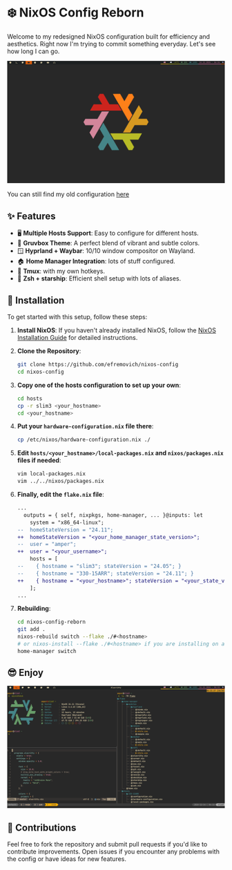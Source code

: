# ❄️ NixOS Config Reborn

Welcome to my redesigned NixOS configuration built for efficiency and aesthetics. Right now I'm trying to commit something everyday. Let's see how long I can go.

![screenshot](./screenshots/screenshot1.png)

You can still find my old configuration [here](https://github.com/Andrey0189/nixos-config)

## ✨ Features

- 🖥️ **Multiple Hosts Support**: Easy to configure for different hosts.
- 🎨 **Gruvbox Theme**: A perfect blend of vibrant and subtle colors.
- 🪟 **Hyprland + Waybar**: 10/10 window compositor on Wayland.
- 🏠 **Home Manager Integration**: lots of stuff configured.
- 🧇 **Tmux**: with my own hotkeys.
- 🌟 **Zsh + starship**: Efficient shell setup with lots of aliases.

## 🚀 Installation

To get started with this setup, follow these steps:

1. **Install NixOS**: If you haven't already installed NixOS, follow the [NixOS Installation Guide](https://nixos.org/manual/nixos/stable/#sec-installation) for detailed instructions.
2. **Clone the Repository**:

   ```bash
   git clone https://github.com/efremovich/nixos-config
   cd nixos-config
   ```

3. **Copy one of the hosts configuration to set up your own**:

   ```bash
   cd hosts
   cp -r slim3 <your_hostname>
   cd <your_hostname>
   ```

4. **Put your `hardware-configuration.nix` file there**:

   ```bash
   cp /etc/nixos/hardware-configuration.nix ./
   ```

5. **Edit `hosts/<your_hostname>/local-packages.nix` and `nixos/packages.nix` files if needed**:

   ```bash
   vim local-packages.nix
   vim ../../nixos/packages.nix
   ```

6. **Finally, edit the `flake.nix` file**:

   ```diff
   ...
     outputs = { self, nixpkgs, home-manager, ... }@inputs: let
       system = "x86_64-linux";
   --  homeStateVersion = "24.11";
   ++  homeStateVersion = "<your_home_manager_state_version>";
   --  user = "amper";
   ++  user = "<your_username>";
       hosts = [
   --    { hostname = "slim3"; stateVersion = "24.05"; }
   --    { hostname = "330-15ARR"; stateVersion = "24.11"; }
   ++    { hostname = "<your_hostname>"; stateVersion = "<your_state_version>"; }
       ];
   ...
   ```

7. **Rebuilding**:

   ```bash
   cd nixos-config-reborn
   git add .
   nixos-rebuild switch --flake ./#<hostname>
   # or nixos-install --flake ./#<hostname> if you are installing on a fresh system
   home-manager switch
   ```

## 😎 Enjoy

![screenshot](./screenshots/screenshot2.png)

## 🤝 Contributions

Feel free to fork the repository and submit pull requests if you'd like to contribute improvements. Open issues if you encounter any problems with the config or have ideas for new features.
